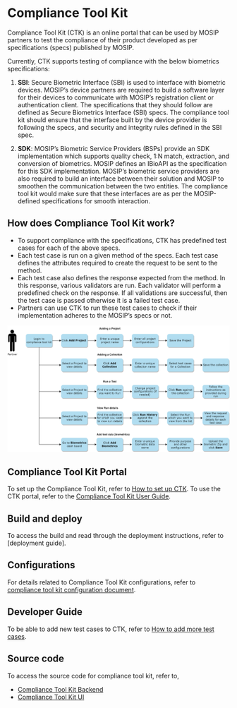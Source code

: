 # Compliance Tool Kit

Compliance Tool Kit (CTK) is an online portal that can be used by MOSIP partners to test the compliance of their product developed as per specifications (specs) published by MOSIP. 

Currently, CTK supports testing of compliance with the below biometrics specifications:

1. **SBI**: Secure Biometric Interface (SBI) is used to interface with biometric devices. MOSIP’s device partners are required to build a software layer for their devices to communicate with MOSIP’s registration client or authentication client. The specifications that they should follow are defined as Secure Biometrics Interface (SBI) specs. The compliance tool kit should ensure that the interface built by the device provider is following the specs, and security and integrity rules defined in the SBI spec.

2. **SDK**: MOSIP’s Biometric Service Providers (BSPs) provide an SDK implementation which supports quality check, 1:N match, extraction, and conversion of biometrics. MOSIP defines an IBioAPI as the specification for this SDK implementation. MOSIP’s biometric service providers are also required to build an interface between their solution and MOSIP to smoothen the communication between the two entities. The compliance tool kit would make sure that these interfaces are as per the MOSIP-defined specifications for smooth interaction.

<!--
3. **ABIS**- Automated Biometric Identification System (ABIS) vendors provide ABIS component which performs de-duplication of a resident's biometric data. This is useful to ensure the uniqueness of residents’ biometrics. MOSIP’s ABIS partners communicate with MOSIP via a queue. MOSIP defines ABIS specs for the same.  
-->

## How does Compliance Tool Kit work?

* To support compliance with the specifications, CTK has predefined test cases for each of the above specs. 
* Each test case is run on a given method of the specs. Each test case defines the attributes required to create the request to be sent to the method.
* Each test case also defines the response expected from the method. In this response, various validators are run. Each validator will perform a predefined check on the response. If all validations are successful, then the test case is passed otherwise it is a failed test case. 
* Partners can use CTK to run these test cases to check if their implementation adheres to the MOSIP’s specs or not. 

![Compliance Tool Kit Process Flow Diagram](_images/compliance-toolkit-flow-diagram.png)

## Compliance Tool Kit Portal

To set up the Compliance Tool Kit, refer to [How to set up CTK](https://docs.mosip.io/1.2.0/modules/compliance-tool-kit/how-to-guides/ctk-setup-steps).
To use the CTK portal, refer to the [Compliance Tool Kit User Guide](https://docs.mosip.io/1.2.0/modules/compliance-tool-kit/ctk-user-guide).

## Build and deploy

To access the build and read through the deployment instructions, refer to [deployment guide].

## Configurations

For details related to Compliance Tool Kit configurations, refer to [compliance tool kit configuration document](https://github.com/mosip/mosip-compliance-toolkit/tree/0.0.9-B1).

## Developer Guide

To be able to add new test cases to CTK, refer to [How to add more test cases](https://docs.mosip.io/1.2.0/modules/compliance-tool-kit/how-to-guides/ctk-test-cases).

## Source code

To access the source code for compliance tool kit, refer to, 
* [Compliance Tool Kit Backend](https://github.com/mosip/mosip-compliance-toolkit/tree/0.0.9-B1)
* [Compliance Tool Kit UI](https://github.com/mosip/mosip-compliance-toolkit-ui/tree/0.0.9-B1)

